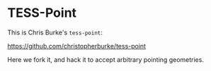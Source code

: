# TESS-Point

This is Chris Burke's `tess-point`:

https://github.com/christopherburke/tess-point

Here we fork it, and hack it to accept arbitrary pointing geometries.
